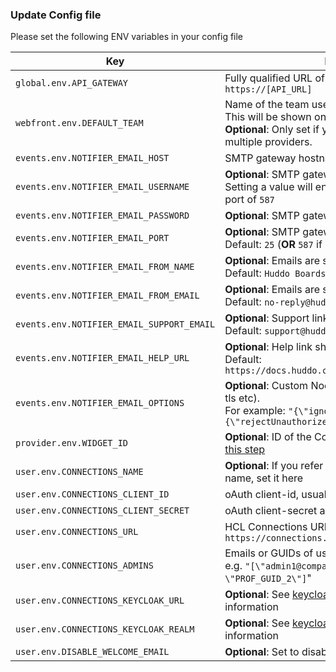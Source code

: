### Update Config file

Please set the following ENV variables in your config file

| Key                                       | Description                                                                                                                                                               |
| ----------------------------------------- | ------------------------------------------------------------------------------------------------------------------------------------------------------------------------- |
| `global.env.API_GATEWAY`                  | Fully qualified URL of the API in the format `https://[API_URL]`                                                                                                          |
| `webfront.env.DEFAULT_TEAM`               | Name of the team users will primarily login with.</br>This will be shown on the login page.</br>**Optional**: Only set if you are authenticating with multiple providers. |
| `events.env.NOTIFIER_EMAIL_HOST`          | SMTP gateway hostname, e.g. `smtp.ethereal.com`                                                                                                                           |
| `events.env.NOTIFIER_EMAIL_USERNAME`      | **Optional**: SMTP gateway authentication.<br/>Setting a value will enable auth and use the default port of `587`                                                         |
| `events.env.NOTIFIER_EMAIL_PASSWORD`      | **Optional**: SMTP gateway authentication password                                                                                                                        |
| `events.env.NOTIFIER_EMAIL_PORT`          | **Optional**: SMTP gateway port. <br/>Default: `25` (**OR** `587` if `NOTIFIER_EMAIL_USERNAME` is set)                                                                    |
| `events.env.NOTIFIER_EMAIL_FROM_NAME`     | **Optional**: Emails are sent from this name.<br/>Default: `Huddo Boards`                                                                                                 |
| `events.env.NOTIFIER_EMAIL_FROM_EMAIL`    | **Optional**: Emails are sent from this email address.<br/>Default: `no-reply@huddo.com`                                                                                  |
| `events.env.NOTIFIER_EMAIL_SUPPORT_EMAIL` | **Optional**: Support link shown in emails.<br/>Default: `support@huddo.com`                                                                                              |
| `events.env.NOTIFIER_EMAIL_HELP_URL`      | **Optional**: Help link shown in new user welcome email.<br/>Default: `https://docs.huddo.com/boards/howto/knowledgebase/`                                                |
| `events.env.NOTIFIER_EMAIL_OPTIONS`       | **Optional**: Custom NodeMailer email options (insecure tls etc).<br/>For example: `"{\"ignoreTLS\": true,\"tls\":{\"rejectUnauthorized\":false}}"`                       |
| `provider.env.WIDGET_ID`                  | **Optional**: ID of the Community widget configured in [this step](../connections/widgets-on-prem.md#community-widget)                                                 |
| `user.env.CONNECTIONS_NAME`               | **Optional**: If you refer to 'Connections' by another name, set it here                                                                                                  |
| `user.env.CONNECTIONS_CLIENT_ID`          | oAuth client-id, usually `huddoboards`                                                                                                                                    |
| `user.env.CONNECTIONS_CLIENT_SECRET`      | oAuth client-secret as configured in [this step](../connections/auth-on-prem.md)                                                                                       |
| `user.env.CONNECTIONS_URL`                | HCL Connections URL, e.g. `https://connections.example.com`                                                                                                               |
| `user.env.CONNECTIONS_ADMINS`             | Emails or GUIDs of users to grant admin permissions.<br/>e.g. `"[\"admin1@company.example.com\", \"PROF_GUID_2\"]`"                                                       |
| `user.env.CONNECTIONS_KEYCLOAK_URL`       | **Optional**: See [keycloak authentication](../connections/keycloak.md) for more information                                                                           |
| `user.env.CONNECTIONS_KEYCLOAK_REALM`     | **Optional**: See [keycloak authentication](../connections/keycloak.md) for more information                                                                           |
| `user.env.DISABLE_WELCOME_EMAIL`          | **Optional**: Set to disable welcome emails for users                                                                                                                     |
